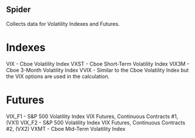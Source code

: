 Spider
---
Collects data for Volatility Indexes and Futures.

# Indexes
VIX - Cboe Volatility Index
VXST - Cboe Short-Term Volatility Index
VIX3M - Cboe 3-Month Volatility Index
VVIX - Similar to the Cboe Volatility Index but the VIX options are used in the calculation.

# Futures
VIX_F1 - S&P 500 Volatility Index VIX Futures, Continuous Contracts #1, (VX1)
VIX_F2 - S&P 500 Volatility Index VIX Futures, Continuous Contracts #2, (VX2)
VXMT - Cboe Mid-Term Volatility Index